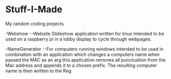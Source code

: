 # Stuff-I-Made
My random coding projects

-Webshow 
  --Website Slideshow application written for linux intended to be used on a raspberry pi in a lobby display to cycle through webpages.
  
-NameGenerator
  --For computers running windows intended to be used in combination with an application which changes a computers name when passed the MAC as an arg this application removes all punctuation from the Mac address and appends it to a chosen prefix. The resulting computer name is then written to the Reg 
